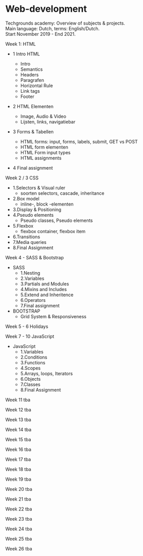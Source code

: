 # Web-development
Techgrounds academy: Overview of subjects & projects.
<br>Main language: Dutch, terms: English/Dutch.
<br>Start November 2019 - End 2021.

Week 1: HTML
* 1 Intro HTML
    - Intro
    - Semantics
    - Headers
    - Paragrafen
    - Horizontal Rule
    - Link tags
    - Footer

* 2 HTML Elementen
    - Image, Audio & Video
    - Lijsten, links, navigatiebar

* 3 Forms & Tabellen
    - HTML forms: input, forms, labels, submit, GET vs POST
    - HTML form elementen
    - HTML Form input types
    - HTML assignments

* 4 Final assignment

Week 2 / 3 CSS
* 1.Selectors & Visual ruler
    - soorten selectors, cascade, inheritance
* 2.Box model
    - inline-, block -elementen
* 3.Display & Positioning
* 4.Pseudo elements
    - Pseudo classes, Pseudo elements
* 5.Flexbox
    - flexbox container, flexbox item
* 6.Transitions
* 7.Media queries
* 8.Final Assignment

Week 4 - SASS & Bootstrap
* SASS
    - 1.Nesting
    - 2.Variables
    - 3.Partials and Modules
    - 4.Mixins and Includes
    - 5.Extend and Inheritence
    - 6.Operators
    - 7.Final assignment
* BOOTSTRAP
    - Grid System & Responsiveness

Week 5 - 6
Holidays

Week 7 - 10 JavaScript
* JavaScript
    - 1.Variables
    - 2.Conditions
    - 3.Functions
    - 4.Scopes
    - 5.Arrays, loops, Iterators
    - 6.Objects
    - 7.Classes
    - 8.Final Assignment

Week 11
tba

Week 12
tba

Week 13
tba

Week 14
tba

Week 15
tba

Week 16
tba

Week 17
tba

Week 18
tba

Week 19
tba

Week 20
tba

Week 21
tba

Week 22
tba

Week 23
tba

Week 24
tba

Week 25
tba

Week 26
tba
